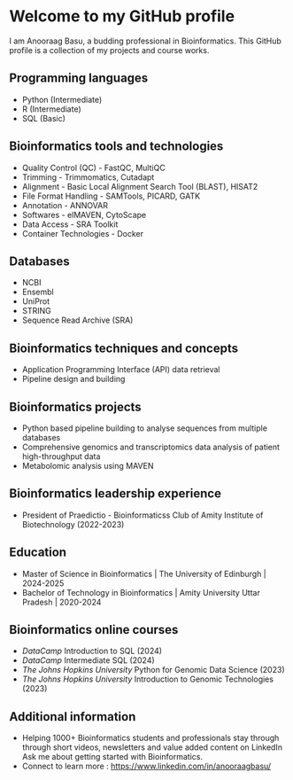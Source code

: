 # Welcome to my GitHub profile

I am Anooraag Basu, a budding professional in Bioinformatics. This GitHub profile is a collection of my projects and course works.

## Programming languages

* Python (Intermediate)
* R (Intermediate)
* SQL (Basic)

## Bioinformatics tools and technologies

* Quality Control (QC) - FastQC, MultiQC
* Trimming - Trimmomatics, Cutadapt
* Alignment - Basic Local Alignment Search Tool (BLAST), HISAT2
* File Format Handling - SAMTools, PICARD, GATK
* Annotation - ANNOVAR
* Softwares - elMAVEN, CytoScape
* Data Access - SRA Toolkit
* Container Technologies - Docker

## Databases

* NCBI
* Ensembl
* UniProt
* STRING
* Sequence Read Archive (SRA)

## Bioinformatics techniques and concepts

* Application Programming Interface (API) data retrieval
* Pipeline design and building

## Bioinformatics projects

* Python based pipeline building to analyse sequences from multiple databases
* Comprehensive genomics and transcriptomics data analysis of patient high-throughput data
* Metabolomic analysis using MAVEN

## Bioinformatics leadership experience

* President of Praedictio - Bioinformaticss Club of Amity Institute of Biotechnology (2022-2023)

## Education

* Master of Science in Bioinformatics | The University of Edinburgh | 2024-2025
* Bachelor of Technology in Bioinformatics | Amity University Uttar Pradesh | 2020-2024

## Bioinformatics online courses

* *DataCamp* Introduction to SQL (2024)
* *DataCamp* Intermediate SQL (2024)
* *The Johns Hopkins University* Python for Genomic Data Science (2023)
* *The Johns Hopkins University* Introduction to Genomic Technologies (2023)
  

## Additional information

* Helping 1000+ Bioinformatics students and professionals stay through through short videos, newsletters and value added content on LinkedIn Ask me about getting started with Bioinformatics.
* Connect to learn more : https://www.linkedin.com/in/anooraagbasu/
